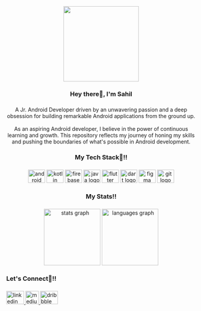 <div align="center">
  <img height="200" src="https://media.licdn.com/dms/image/D5616AQG7SojvTCtAjA/profile-displaybackgroundimage-shrink_350_1400/0/1691406270417?e=1697068800&v=beta&t=BeZAJ34uMi85j-eB-Dvh2d_HE0OWvon0OPyrHIayzwM"  />
</div>

###

<h3 align="center">Hey there👋, I'm Sahil</h3>

###

<p align="center">A Jr. Android Developer driven by an unwavering passion and a deep obsession for building remarkable Android applications from the ground up.<br><br>As an aspiring Android developer, I believe in the power of continuous learning and growth. This repository reflects my journey of honing my skills and pushing the boundaries of what's possible in Android development.</p>

###

<h3 align="center">My Tech Stack🧡!!</h3>

###

<div align="center">
  <img src="https://cdn.jsdelivr.net/gh/devicons/devicon/icons/android/android-plain.svg" height="35" width="45" alt="android logo"  />
  <img src="https://cdn.jsdelivr.net/gh/devicons/devicon/icons/kotlin/kotlin-original.svg" height="35" width="45" alt="kotlin logo"  />
  <img src="https://cdn.jsdelivr.net/gh/devicons/devicon/icons/firebase/firebase-plain.svg" height="35" width="45" alt="firebase logo"  />
  <img src="https://cdn.jsdelivr.net/gh/devicons/devicon/icons/java/java-original.svg" height="35" width="45" alt="java logo"  />
  <img src="https://cdn.jsdelivr.net/gh/devicons/devicon/icons/flutter/flutter-original.svg" height="35" width="45" alt="flutter logo"  />
  <img src="https://cdn.jsdelivr.net/gh/devicons/devicon/icons/dart/dart-original.svg" height="35" width="45" alt="dart logo"  />
  <img src="https://cdn.jsdelivr.net/gh/devicons/devicon/icons/figma/figma-original.svg" height="35" width="45" alt="figma logo"  />
  <img src="https://cdn.jsdelivr.net/gh/devicons/devicon/icons/git/git-original.svg" height="35" width="45" alt="git logo"  />
</div>

###

<h3 align="center">My Stats!!</h3>

###

<div align="center">
  <img src="https://github-readme-stats.vercel.app/api?username=Sahildevs&hide_title=false&hide_rank=false&show_icons=true&include_all_commits=true&count_private=true&disable_animations=false&theme=dracula&locale=en&hide_border=false&order=1" height="150" alt="stats graph"  />
  <img src="https://github-readme-stats.vercel.app/api/top-langs?username=Sahildevs&locale=en&hide_title=false&layout=compact&card_width=320&langs_count=5&theme=dracula&hide_border=false&order=2" height="150" alt="languages graph"  />
</div>

###

<h3 align="left">Let's Connect🤝!!</h3>

###

<div align="left">
  <a href="https://www.linkedin.com/in/sahil-jagtap4u/" target="_blank">
    <img src="https://raw.githubusercontent.com/maurodesouza/profile-readme-generator/master/src/assets/icons/social/linkedin/default.svg" width="47" height="35" alt="linkedin logo"  />
  </a>
  <a href="https://medium.com/@sahiljagtap9673539954" target="_blank">
    <img src="https://seeklogo.com/images/M/medium-2020-new-icon-logo-454E46D050-seeklogo.com.png" width="35" height="35" alt="medium logo"  />
  </a>
  <a href="https://dribbble.com/uix_sahil" target="_blank">
    <img src="https://raw.githubusercontent.com/maurodesouza/profile-readme-generator/master/src/assets/icons/social/dribbble/default.svg" width="47" height="35" alt="dribbble logo"  />
  </a>
  
</div>

###
